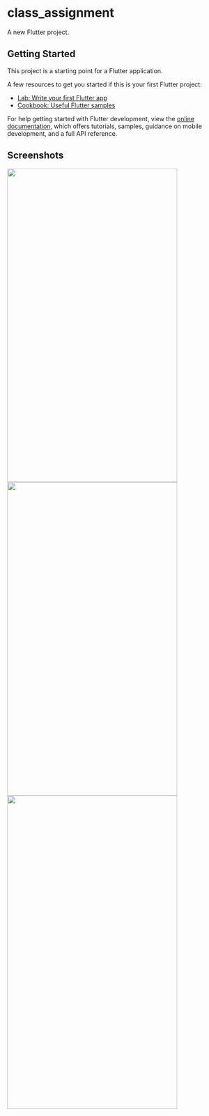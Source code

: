# class_assignment

A new Flutter project.

## Getting Started

This project is a starting point for a Flutter application.

A few resources to get you started if this is your first Flutter project:

- [Lab: Write your first Flutter app](https://docs.flutter.dev/get-started/codelab)
- [Cookbook: Useful Flutter samples](https://docs.flutter.dev/cookbook)

For help getting started with Flutter development, view the
[online documentation](https://docs.flutter.dev/), which offers tutorials,
samples, guidance on mobile development, and a full API reference.

## Screenshots
<img src="https://user-images.githubusercontent.com/75329130/176719248-aad24975-c58b-4fbc-84c1-e183cca32b57.png" width="390" height="720" />
<img src="https://user-images.githubusercontent.com/75329130/176718937-3624fff6-63f7-49e8-ba3b-56e74cb232a5.png" width="390" height="720" />
<img src="https://user-images.githubusercontent.com/75329130/181482224-aea34695-1969-406d-899b-7847467f593b.png" width="390" height="720" />

